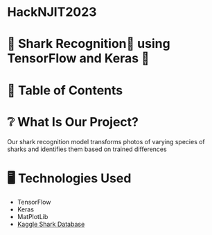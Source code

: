 # HackNJIT2023
<h1> 🦈 Shark Recognition👀 using TensorFlow and Keras  🦈 </h1>


<h1>📜 Table of Contents </h1>


<h1>❔ What Is Our Project? </h1>
<p> Our shark recognition model transforms photos of varying species of sharks and identifies them based on trained differences</p>



<h1> 🖥️ Technologies Used </h1>

<ul>
  <li>TensorFlow</li>
  <li>Keras</li>
  <li>MatPlotLib</li>
  <li> <a href = 'https://www.kaggle.com/datasets/larusso94/shark-species'>Kaggle Shark Database </a></li>
  
</ul>
